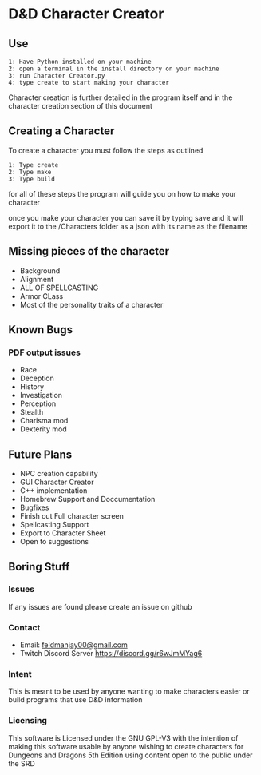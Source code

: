 # D&D Character Creator

## Use

    1: Have Python installed on your machine
    2: open a terminal in the install directory on your machine
    3: run Character Creator.py 
    4: type create to start making your character

Character creation is further detailed in the program itself and in the character creation section of this document

## Creating a Character

To create a character you must follow the steps as outlined

    1: Type create
    2: Type make
    3: Type build

for all of these steps the program will guide you on how to make your character

once you make your character you can save it by typing save and it will export it to the /Characters folder as a json with its name as the filename

## Missing pieces of the character

* Background
* Alignment
* ALL OF SPELLCASTING
* Armor CLass
* Most of the personality traits of a character

## Known Bugs

### PDF output issues
* Race
* Deception
* History
* Investigation
* Perception
* Stealth
* Charisma mod 
* Dexterity mod

## Future Plans

* NPC creation capability
* GUI Character Creator
* C++ implementation
* Homebrew Support and Doccumentation
* Bugfixes
* Finish out Full character screen
* Spellcasting Support
* Export to Character Sheet
* Open to suggestions

## Boring Stuff

### Issues

If any issues are found please create an issue on github

### Contact

* Email: feldmanjay00@gmail.com
* Twitch Discord Server https://discord.gg/r6wJmMYag6

### Intent

This is meant to be used by anyone wanting to make characters easier or build programs that use D&D information

### Licensing

This software is Licensed under the GNU GPL-V3 with the intention of making this software usable by anyone wishing to create characters for Dungeons and Dragons 5th Edition using content open to the public under the SRD